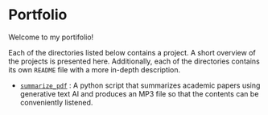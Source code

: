 # Portfolio

Welcome to my portifolio!

Each of the directories listed below contains a project. A short overview of the projects is presented here. Additionally, each of the directories contains its own `README` file with a more in-depth description.

* [`summarize_pdf`](/summarize_pdf/) : A python script that summarizes academic papers using generative text AI and produces an MP3 file so that the contents can be conveniently listened.
